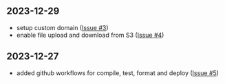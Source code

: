 ## 2023-12-29

- setup custom domain ([Issue #3](https://github.com/Arvid-L/ecclesia_db/issues/3))
- enable file upload and download from S3 ([Issue #4](https://github.com/Arvid-L/ecclesia_db/issues/4))

## 2023-12-27

- added github workflows for compile, test, format and deploy ([Issue #5](https://github.com/Arvid-L/ecclesia_db/issues/5))
